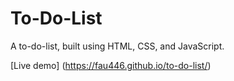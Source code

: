 # To-Do-List

A to-do-list, built using HTML, CSS, and JavaScript.

[Live demo] (https://fau446.github.io/to-do-list/)
